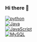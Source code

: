 ### Hi there 👋
[![python](https://img.shields.io/badge/python-FFF700?style=for-the-badge&logo=python&logoColor=blue&labelColor=2E2C22 )]()<br>
[![Java](https://img.shields.io/badge/Java-FF0000?style=for-the-badge&logo=java&logoColor=white&labelColor=2E2C22)]()<br>
[![JavaScript](https://img.shields.io/badge/JavaScript-informational?style=for-the-badge&logo=javascript&logoColor=FFF700&labelColor=2E2C22)]()<br>
[![MySQL](https://img.shields.io/badge/MySQL-93FF00?style=for-the-badge&logo=mysql&logoColor=white&labelColor=2E2C22)]()</br>

